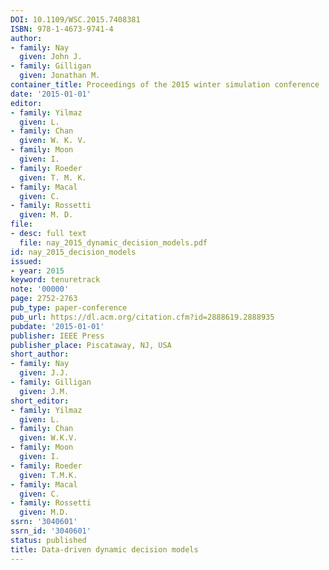 ```yaml
---
DOI: 10.1109/WSC.2015.7408381
ISBN: 978-1-4673-9741-4
author:
- family: Nay
  given: John J.
- family: Gilligan
  given: Jonathan M.
container_title: Proceedings of the 2015 winter simulation conference
date: '2015-01-01'
editor:
- family: Yilmaz
  given: L.
- family: Chan
  given: W. K. V.
- family: Moon
  given: I.
- family: Roeder
  given: T. M. K.
- family: Macal
  given: C.
- family: Rossetti
  given: M. D.
file:
- desc: full text
  file: nay_2015_dynamic_decision_models.pdf
id: nay_2015_decision_models
issued:
- year: 2015
keyword: tenuretrack
note: '00000'
page: 2752-2763
pub_type: paper-conference
pub_url: https://dl.acm.org/citation.cfm?id=2888619.2888935
pubdate: '2015-01-01'
publisher: IEEE Press
publisher_place: Piscataway, NJ, USA
short_author:
- family: Nay
  given: J.J.
- family: Gilligan
  given: J.M.
short_editor:
- family: Yilmaz
  given: L.
- family: Chan
  given: W.K.V.
- family: Moon
  given: I.
- family: Roeder
  given: T.M.K.
- family: Macal
  given: C.
- family: Rossetti
  given: M.D.
ssrn: '3040601'
ssrn_id: '3040601'
status: published
title: Data-driven dynamic decision models
---
```

